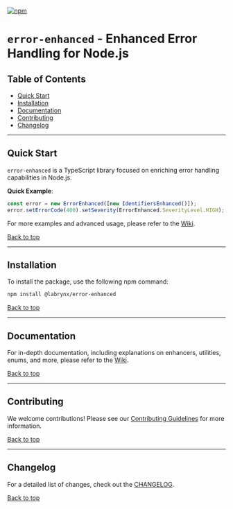 [![npm](https://img.shields.io/npm/v/@labrynx/error-enhanced?style=for-the-badge&logo=npm&logoColor=white&link=https%3A%2F%2Fwww.npmjs.com%2Fpackage%2Ferror-enhanced)](https://www.npmjs.com/package/error-enhanced)

<a name="top"></a>

# `error-enhanced` - Enhanced Error Handling for Node.js

## Table of Contents 
- [Quick Start](#quick-start)
- [Installation](#installation)
- [Documentation](#documentation)
- [Contributing](#contributing)
- [Changelog](#changelog)

---

## Quick Start

`error-enhanced` is a TypeScript library focused on enriching error handling capabilities in Node.js. 

**Quick Example**:

```typescript
const error = new ErrorEnhanced([new IdentifiersEnhanced()]);
error.setErrorCode(400).setSeverity(ErrorEnhanced.SeverityLevel.HIGH);
```

For more examples and advanced usage, please refer to the [Wiki](https://github.com/labrynx/error-enhanced/wiki).

[Back to top](#top)

---

## Installation

To install the package, use the following npm command:

```bash
npm install @labrynx/error-enhanced
```

[Back to top](#top)

---

## Documentation

For in-depth documentation, including explanations on enhancers, utilities, enums, and more, please refer to the [Wiki](https://github.com/labrynx/error-enhanced/wiki).

[Back to top](#top)

---

## Contributing

We welcome contributions! Please see our [Contributing Guidelines](https://github.com/labrynx/error-enhanced/wiki/Contributing) for more information.

[Back to top](#top)

---

## Changelog

For a detailed list of changes, check out the [CHANGELOG](docs/CHANGELOG.md).

[Back to top](#top)

